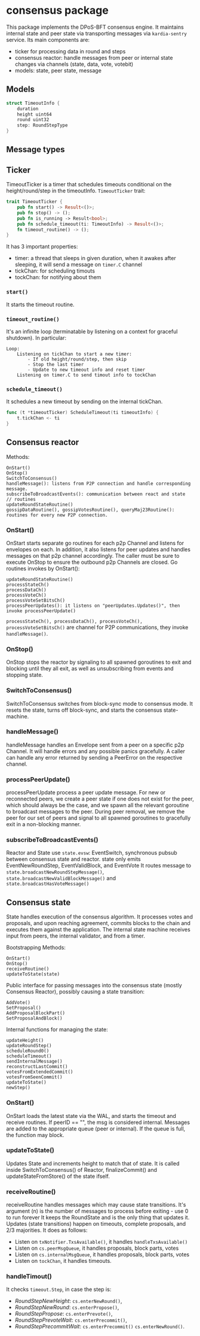 # consensus package
This package implements the DPoS-BFT consensus engine. It maintains internal state and peer state via transporting messages via `kardia-sentry` service.
Its main components are:
- ticker for processing data in round and steps
- consensus reactor: handle messages from peer or internal state changes via channels (state, data, vote, votebit)
- models: state, peer state, message


## Models
```rust
struct TimeoutInfo {
    duration
    height uint64
    round uint32
    step: RoundStepType
}
```

## Message types

## Ticker
TimeoutTicker is a timer that schedules timeouts conditional on the height/round/step in the timeoutInfo.
`TimeoutTicker` trait: 
```rust
trait TimeoutTicker {
    pub fn start() -> Result<()>;
    pub fn stop() -> ();
    pub fn is_running -> Result<bool>;
    pub fn schedule_timeout(ti: TimeoutInfo) -> Result<()>;
    fn timeout_routine() -> ();
}
```
It has 3 important properties:
- timer: a thread that sleeps in given duration, when it awakes after sleeping, it will send a message on `timer.C` channel
- tickChan: for scheduling timouts
- tockChan: for notifying about them
### `start()`
It starts the timeout routine.
### `timeout_routine()`
It's an infinite loop (terminatable by listening on a context for graceful shutdown). In particular:
```
Loop:
    Listening on tickChan to start a new timer:
        - If old height/round/step, then skip
        - Stop the last timer
        - Update to new timeout info and reset timer
    Listening on timer.C to send timout info to tockChan
```
### `schedule_timeout()`
It schedules a new timeout by sending on the internal tickChan.
```go
func (t *timeoutTicker) ScheduleTimeout(ti timeoutInfo) {
	t.tickChan <- ti
}
```
##

## Consensus reactor
Methods:
```
OnStart()
OnStop()
SwitchToConsensus()
handleMessage(): listens from P2P connection and handle corresponding message.
subscribeToBroadcastEvents(): communication between react and state
// routines
updateRoundStateRoutine()
gossipDataRoutine(), gossipVotesRoutine(), queryMaj23Routine(): routines for every new P2P connection.
```
### OnStart()
OnStart starts separate go routines for each p2p Channel and listens for envelopes on each. In addition, it also listens for peer updates and handles messages on that p2p channel accordingly. The caller must be sure to execute OnStop to ensure the outbound p2p Channels are closed.
Go routines invokes by OnStart():
```
updateRoundStateRoutine()
processStateCh()
processDataCh()
processVoteCh()
processVoteSetBitsCh()
processPeerUpdates(): it listens on "peerUpdates.Updates()", then invoke processPeerUpdate()
```
`processStateCh(), processDataCh(), processVoteCh(), processVoteSetBitsCh()` are channel for P2P communications, they invoke `handleMessage()`.
### OnStop()
OnStop stops the reactor by signaling to all spawned goroutines to exit and blocking until they all exit, as well as unsubscribing from events and stopping state.
### SwitchToConsensus()
SwitchToConsensus switches from block-sync mode to consensus mode. It resets the state, turns off block-sync, and starts the consensus state-machine.
### handleMessage()
handleMessage handles an Envelope sent from a peer on a specific p2p Channel.
It will handle errors and any possible panics gracefully. A caller can handle
any error returned by sending a PeerError on the respective channel.
### processPeerUpdate()
processPeerUpdate process a peer update message. For new or reconnected peers,
we create a peer state if one does not exist for the peer, which should always
be the case, and we spawn all the relevant goroutine to broadcast messages to
the peer. During peer removal, we remove the peer for our set of peers and
signal to all spawned goroutines to gracefully exit in a non-blocking manner.

### subscribeToBroadcastEvents()
Reactor and State use `state.evsw`: EventSwitch, synchronous pubsub between consensus state and reactor. state only emits EventNewRoundStep, EventValidBlock, and EventVote
It routes message to `state.broadcastNewRoundStepMessage()`, `state.broadcastNewValidBlockMessage()` and `state.broadcastHasVoteMessage()`

## Consensus state
State handles execution of the consensus algorithm.
It processes votes and proposals, and upon reaching agreement, commits blocks to the chain and executes them against the application.
The internal state machine receives input from peers, the internal validator, and from a timer.

Bootstrapping Methods:
```
OnStart()
OnStop()
receiveRoutine()
updateToState(state)
```

Public interface for passing messages into the consensus state (mostly Consensus Reactor), possibly causing a state transition:
```
AddVote()
SetProposal()
AddProposalBlockPart()
SetProposalAndBlock()
```

Internal functions for managing the state:
```
updateHeight()
updateRoundStep()
scheduleRound0()
scheduleTimeout()
sendInternalMessage()
reconstructLastCommit()
votesFromExtendedCommit()
votesFromSeenCommit()
updateToState()
newStep()
```

### OnStart()
OnStart loads the latest state via the WAL, and starts the timeout and receive routines. If peerID == "", the msg is considered internal. Messages are added to the appropriate queue (peer or internal). If the queue is full, the function may block.

### updateToState()
Updates State and increments height to match that of state. It is called inside SwitchToConsensus() of Reactor, finalizeCommit() and updateStateFromStore() of the state ifself.

### receiveRoutine()
receiveRoutine handles messages which may cause state transitions.
It's argument (n) is the number of messages to process before exiting - use 0 to run forever
It keeps the RoundState and is the only thing that updates it.
Updates (state transitions) happen on timeouts, complete proposals, and 2/3 majorities.
It does as follows:
- Listen on `txNotifier.TxsAvailable()`, it handles `handleTxsAvailable()`
- Listen on `cs.peerMsgQueue`, it handles proposals, block parts, votes
- Listen on `cs.internalMsgQueue`, it handles proposals, block parts, votes
- Listen on `tockChan`, it handles timeouts.

### handleTimout()
It checks `timeout.Step`, in case the step is:
- *RoundStepNewHeight*: `cs.enterNewRound()`,
- *RoundStepNewRound*: `cs.enterPropose()`,
- *RoundStepPropose*: `cs.enterPrevote()`,
- *RoundStepPrevoteWait*: `cs.enterPrecommit()`,
- *RoundStepPrecommitWait*: `cs.enterPrecommit()` `cs.enterNewRound()`.